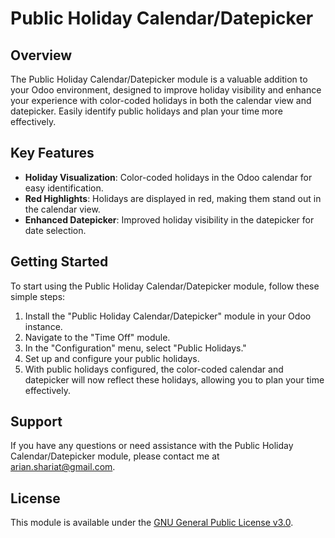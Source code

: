# Public Holiday Calendar/Datepicker

## Overview

The Public Holiday Calendar/Datepicker module is a valuable addition to your Odoo environment, designed to improve holiday visibility and enhance your experience with color-coded holidays in both the calendar view and datepicker. Easily identify public holidays and plan your time more effectively.

## Key Features

- **Holiday Visualization**: Color-coded holidays in the Odoo calendar for easy identification.
- **Red Highlights**: Holidays are displayed in red, making them stand out in the calendar view.
- **Enhanced Datepicker**: Improved holiday visibility in the datepicker for date selection.

## Getting Started

To start using the Public Holiday Calendar/Datepicker module, follow these simple steps:

1. Install the "Public Holiday Calendar/Datepicker" module in your Odoo instance.
2. Navigate to the "Time Off" module.
3. In the "Configuration" menu, select "Public Holidays."
4. Set up and configure your public holidays.
5. With public holidays configured, the color-coded calendar and datepicker will now reflect these holidays, allowing you to plan your time effectively.


## Support

If you have any questions or need assistance with the Public Holiday Calendar/Datepicker module, please contact me at [arian.shariat@gmail.com](mailto:arian.shariat@gmail.com).

## License

This module is available under the [GNU General Public License v3.0](https://www.gnu.org/licenses/gpl-3.0.en.html).
